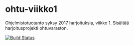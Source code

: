 # ohtu-viikko1

Ohjelmistotuotanto syksy 2017 harjoituksia, viikko 1. Sisältää harjoitusprojekti ohtuvaraston.

[![Build Status](https://travis-ci.org/Namirual/ohtu-viikko1.svg?branch=master)](https://travis-ci.org/Namirual/ohtu-viikko1)
